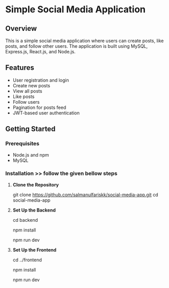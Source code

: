 # Simple Social Media Application

## Overview

This is a simple social media application where users can create posts, like posts, and follow other users. The application is built using MySQL, Express.js, React.js, and Node.js.

## Features

- User registration and login
- Create new posts
- View all posts
- Like posts
- Follow users
- Pagination for posts feed
- JWT-based user authentication

## Getting Started

### Prerequisites

- Node.js and npm
- MySQL

### Installation >> follow the given bellow steps

1. **Clone the Repository**

   
   git clone https://github.com/salmanulfariskk/social-media-app.git
   cd social-media-app

2. **Set Up the Backend**

   cd backend

   npm install
  
   npm run dev

3. **Set Up the Frontend**
   
   cd ../frontend

   npm install

   npm run dev



